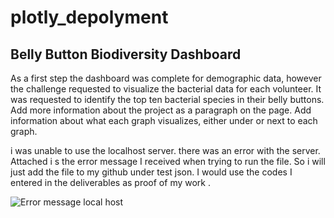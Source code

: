 # plotly_depolyment

## Belly Button Biodiversity Dashboard
As a first step the dashboard was complete for demographic data, however the challenge requested to visualize the bacterial data for each volunteer.
It was requested to identify the top ten bacterial species in their belly buttons.
Add more information about the project as a paragraph on the page.
Add information about what each graph visualizes, either under or next to each graph.

i was unable to use the localhost server. there was an  error with the server. Attached i s the error message I received when trying to run the file. So i will just add the file to my github under test json. I would use the codes I entered in the deliverables as proof of my work .

![Error message  local host](https://user-images.githubusercontent.com/23088053/217981662-ce316368-159e-43ae-a154-6e7e2745955d.png)
